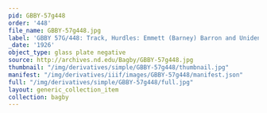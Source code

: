 ```yaml
---
pid: GBBY-57g448
order: '448'
file_name: GBBY-57g448.jpg
label: 'GBBY 57G/448: Track, Hurdles: Emmett (Barney) Barron and Unidentified - c1926'
_date: '1926'
object_type: glass plate negative
source: http://archives.nd.edu/Bagby/GBBY-57g448.jpg
thumbnail: "/img/derivatives/simple/GBBY-57g448/thumbnail.jpg"
manifest: "/img/derivatives/iiif/images/GBBY-57g448/manifest.json"
full: "/img/derivatives/simple/GBBY-57g448/full.jpg"
layout: generic_collection_item
collection: bagby
---
```

